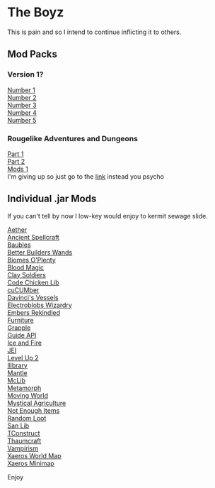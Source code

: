 # The Boyz
This is pain and so I intend to continue inflicting it to others.
## Mod Packs
### Version 1?
<a href="https://github.com/Brandaline/TheBoyz/raw/main/Alex's%20Porn.zip" download>Number 1</a>    
<a href="https://github.com/Brandaline/TheBoyz/raw/main/Bibleman%20Smut.zip" download>Number 2</a>        
<a href="https://github.com/Brandaline/TheBoyz/raw/main/Logan's%20Dildo.zip" download>Number 3</a>           
<a href="https://github.com/Brandaline/TheBoyz/raw/main/Trojan%20VirUs.zip" download>Number 4</a>              
<a href="https://github.com/Brandaline/TheBoyz/raw/main/Matt's%20Unreleased%20EP.zip" download>Number 5</a>          
### Rougelike Adventures and Dungeons
<a href="https://github.com/Brandaline/TheBoyz/raw/main/Part%201.zip" download>Part 1</a>              
<a href="https://github.com/Brandaline/TheBoyz/raw/main/Part%20Two.zip" download>Part 2</a>      
<a href="https://github.com/Brandaline/TheBoyz/raw/main/Mods%201.zip" download>Mods 1</a>     
I'm giving up so just go to the [link](https://www.curseforge.com/minecraft/modpacks/roguelike-adventures-and-dungeons/files) instead you psycho


## Individual .jar Mods 
If you can't tell by now I low-key would enjoy to kermit sewage slide.       
                       
<a href="https://github.com/Brandaline/TheBoyz/raw/main/aether-1.12.2-v1.5.3.2.jar" download>Aether</a>      
<a href="https://github.com/Brandaline/TheBoyz/raw/main/AncientSpellcraft-1.12.2-1.2.1.jar" download>Ancient Spellcraft</a>  
<a href="https://github.com/Brandaline/TheBoyz/raw/main/Baubles-1.12-1.5.2.jar" download>Baubles</a>  
<a href="https://github.com/Brandaline/TheBoyz/raw/main/BetterBuildersWands-1.12.2-0.13.2.271%2B5997513.jar" download>Better Builders Wands</a>  
<a href="https://github.com/Brandaline/TheBoyz/raw/main/BiomesOPlenty-1.12.2-7.0.1.2441-universal.jar" download>Biomes O'Plenty</a>  
<a href="https://github.com/Brandaline/TheBoyz/raw/main/BloodMagic-1.12.2-2.4.3-105.jar" download>Blood Magic</a>  
<a href="https://github.com/Brandaline/TheBoyz/raw/main/ClaySoldiersMod-1.12.2-3.0.0-beta.2.jar" download>Clay Soldiers</a>  
<a href="https://github.com/Brandaline/TheBoyz/raw/main/CodeChickenLib-1.12.2-3.2.3.358-universal.jar" download>Code Chicken Lib</a>  
<a href="https://github.com/Brandaline/TheBoyz/raw/main/Cucumber-1.12.2-1.1.3.jar" download>cuCUMber</a>  
<a href="https://github.com/Brandaline/TheBoyz/raw/main/davincisvessels-1.12-6.340-full.jar" download>Davinci's Vessels</a>            
<a href="https://github.com/Brandaline/TheBoyz/raw/main/ElectroblobsWizardry-4.3.4-MC1.12.2.jar" download>Electroblobs Wizardry</a>  
<a href="https://github.com/Brandaline/TheBoyz/raw/main/EmbersRekindled-1.18.jar" download>Embers Rekindled</a>  
<a href="https://github.com/Brandaline/TheBoyz/raw/main/furniture-6.3.1-1.12.2.jar" download>Furniture</a>      
<a href="https://github.com/Brandaline/TheBoyz/raw/main/grapplemod-v11.1-1.12.2.jar" download>Grapple</a>        
<a href="https://github.com/Brandaline/TheBoyz/raw/main/Guide-API-1.12-2.1.8-63.jar" download>Guide API</a>  
<a href="https://github.com/Brandaline/TheBoyz/raw/main/iceandfire-1.9.1-1.12.2.jar" download>Ice and Fire</a>     
<a href="https://github.com/Brandaline/TheBoyz/raw/main/jei_1.12.2-4.15.0.287.jar" download>JEI</a>       
<a href="https://github.com/Brandaline/TheBoyz/raw/main/levelup2-1.5.8.jar" download>Level Up 2</a>                
<a href="https://github.com/Brandaline/TheBoyz/raw/main/llibrary-1.7.20-1.12.2.jar" download>llibrary</a>      
<a href="https://github.com/Brandaline/TheBoyz/raw/main/Mantle-1.12-1.3.3.55.jar" download>Mantle</a>        
<a href="https://github.com/Brandaline/TheBoyz/raw/main/mclib-2.3.4-1.12.2.jar" download>McLib</a>        
<a href="https://github.com/Brandaline/TheBoyz/raw/main/metamorph-1.2.9-1.12.2.jar" download>Metamorph</a>      
<a href="https://github.com/Brandaline/TheBoyz/raw/main/movingworld-1.12-6.353-full.jar" download>Moving World</a>       
<a href="https://github.com/Brandaline/TheBoyz/raw/main/MysticalAgriculture-1.12.2-1.7.5.jar" download>Mystical Agriculture</a>        
<a href="https://github.com/Brandaline/TheBoyz/raw/main/NotEnoughItems-1.12.2-2.4.3.245-universal.jar" download>Not Enough Items</a>       
<a href="https://github.com/Brandaline/TheBoyz/raw/main/randomloot-1.12.2-1.7.5.jar" download>Random Loot</a>         
<a href="https://github.com/Brandaline/TheBoyz/raw/main/SanLib-1.12.2-1.6.3.jar" download>San Lib</a>                
<a href="https://github.com/Brandaline/TheBoyz/raw/main/TConstruct-1.12.2-2.13.0.183.jar" download>TConstruct</a>       
<a href="https://github.com/Brandaline/TheBoyz/raw/main/Thaumcraft-1.12.2-6.1.BETA26.jar" download>Thaumcraft</a>     
<a href="https://github.com/Brandaline/TheBoyz/raw/main/Vampirism-1.12.2-1.6.2.jar" download>Vampirism</a>       
<a href="https://github.com/Brandaline/TheBoyz/raw/main/XaerosWorldMap_1.16.0_Forge_1.12.jar" download>Xaeros World Map</a>       
<a href="https://github.com/Brandaline/TheBoyz/raw/main/Xaeros_Minimap_21.15.0.1_Forge_1.12.jar" download>Xaeros Minimap</a>        

Enjoy

